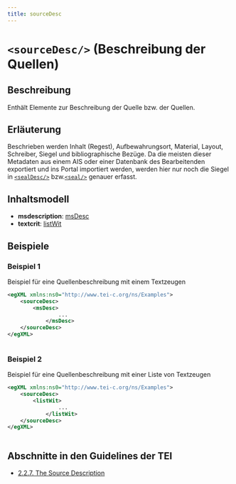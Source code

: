 ```yaml
---
title: sourceDesc
---
```




# `<sourceDesc/>` (Beschreibung der Quellen)

## Beschreibung

Enthält Elemente zur Beschreibung der Quelle bzw. der Quellen.

## Erläuterung

Beschrieben werden Inhalt (Regest), Aufbewahrungsort, Material, Layout, Schreiber, Siegel und bibliographische Bezüge. Da die meisten dieser Metadaten aus einem AIS oder einer Datenbank des Bearbeitenden exportiert und ins Portal importiert werden, werden hier nur noch die Siegel in [`<sealDesc/>`](sealDesc.md)  bzw.[`<seal/>`](seal.md)  genauer erfasst.

## Inhaltsmodell

- **msdescription**: [msDesc](msDesc.md)
- **textcrit**: [listWit](listWit.md)

## Beispiele

### Beispiel 1

Beispiel für eine Quellenbeschreibung mit einem Textzeugen

```xml
<egXML xmlns:ns0="http://www.tei-c.org/ns/Examples">
    <sourceDesc>
        <msDesc>
                ...
            </msDesc>
    </sourceDesc>
</egXML>
               
```

### Beispiel 2

Beispiel für eine Quellenbeschreibung mit einer Liste von Textzeugen

```xml
<egXML xmlns:ns0="http://www.tei-c.org/ns/Examples">
    <sourceDesc>
        <listWit>
                ...
            </listWit>
    </sourceDesc>
</egXML>
               
```

## Abschnitte in den Guidelines der TEI

- [2.2.7. The Source Description](https://www.tei-c.org/release/doc/tei-p5-doc/en/html/HD.html#HD3)